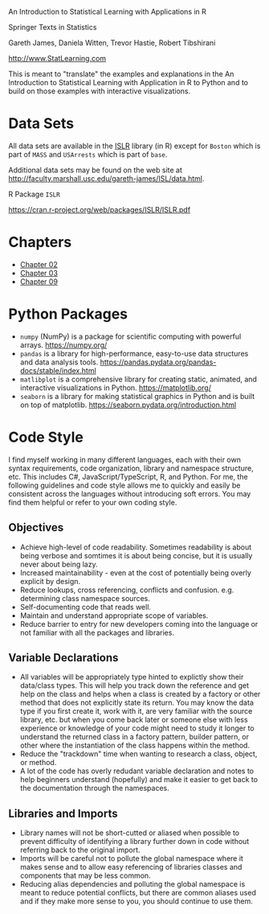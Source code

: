 An Introduction to Statistical Learning with Applications in R

Springer Texts in Statistics 

Gareth James, Daniela Witten, Trevor Hastie, Robert Tibshirani

http://www.StatLearning.com


This is meant to "translate" the examples and explanations in the An Introduction to Statistical Learning with Application in R to Python and to build on those examples with interactive visualizations. 


# Data Sets

All data sets are available in the <a href="https://cran.r-project.org/web/packages/ISLR/ISLR.pdf">ISLR</a> library (in R) except for `Boston` which is part of `MASS` and `USArrests` which is part of `base`. 

Additional data sets may be found on the web site at http://faculty.marshall.usc.edu/gareth-james/ISL/data.html.

R Package `ISLR`

https://cran.r-project.org/web/packages/ISLR/ISLR.pdf


# Chapters 

* <a href="chapter-02/index.md">Chapter 02</a>
* <a href="chapter-03/index.md">Chapter 03</a>
* <a href="chapter-09/index.md">Chapter 09</a>


# Python Packages 

* `numpy` (NumPy) is a package for scientific computing with powerful arrays. https://numpy.org/
* `pandas` is a library for high-performance, easy-to-use data structures and data analysis tools. https://pandas.pydata.org/pandas-docs/stable/index.html
* `matlibplot` is a comprehensive library for creating static, animated, and interactive visualizations in Python. https://matplotlib.org/
* `seaborn` is a library for making statistical graphics in Python and is built on top of matplotlib. https://seaborn.pydata.org/introduction.html


# Code Style 

I find myself working in many different languages, each with their own syntax requirements, code organization, library and namespace structure, etc. This includes C#, JavaScript/TypeScript, R, and Python. For me, the following guidelines and code style allows me to quickly and easily be consistent across the languages without introducing soft errors. You may find them helpful or refer to your own coding style. 


## Objectives
* Achieve high-level of code readability. Sometimes readability is about being verbose and somtimes it is about being concise, but it is usually never about being lazy. 
* Increased maintainability - even at the cost of potentially being overly explicit by design.
* Reduce lookups, cross referencing, conflicts and confusion. e.g. determining class namespace sources.
* Self-documenting code that reads well. 
* Maintain and understand appropriate scope of variables. 
* Reduce barrier to entry for new developers coming into the language or not familiar with all the packages and libraries. 

## Variable Declarations 
* All variables will be appropriately type hinted to explictly show their data/class types. This will help you track down the reference and get help on the class and helps when a class is created by a factory or other method that does not explicitly state its return. You may know the data type if you first create it, work with it, are very familiar with the source library, etc. but when you come back later or someone else with less experience or knowledge of your code might need to study it longer to understand the returned class in a factory pattern, builder pattern, or other where the instantiation of the class happens within the method. 
* Reduce the "trackdown" time when wanting to research a class, object, or method. 
* A lot of the code has overly redudant variable declaration and notes to help beginners understand (hopefully) and make it easier to get back to the documentation through the namespaces.


## Libraries and Imports 
* Library names will not be short-cutted or aliased when possible to prevent difficulty of identifying a library further down in code without referring back to the original import. 
* Imports will be careful not to pollute the global namespace where it makes sense and to allow easy referencing of libraries classes and components that may be less common. 
* Reducing alias dependencies and polluting the global namespace is meant to reduce potential conflicts, but there are common aliases used and if they make more sense to you, you should continue to use them. 

